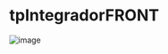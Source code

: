 # tpIntegradorFRONT

![image](https://user-images.githubusercontent.com/72392177/163475158-a53ae4a4-e86b-4284-9804-6f969571f7c9.png)
